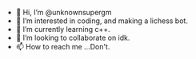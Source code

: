 - 👋 Hi, I’m @unknownsupergm
- 👀 I’m interested in coding, and making a lichess bot.
- 🌱 I’m currently learning c++.
- 💞️ I’m looking to collaborate on idk.
- 📫 How to reach me ...Don't.

<!---
unknownsupergm/unknownsupergm is a ✨ special ✨ repository because its `README.md` (this file) appears on your GitHub profile.
You can click the Preview link to take a look at your changes.
--->
